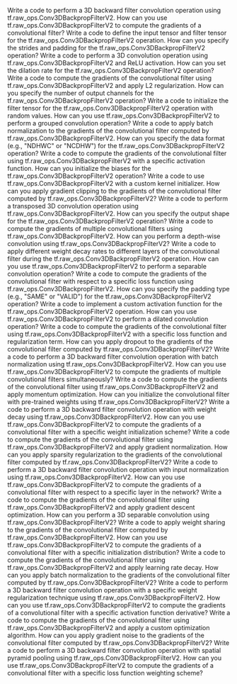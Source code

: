 Write a code to perform a 3D backward filter convolution operation using tf.raw_ops.Conv3DBackpropFilterV2.
How can you use tf.raw_ops.Conv3DBackpropFilterV2 to compute the gradients of a convolutional filter?
Write a code to define the input tensor and filter tensor for the tf.raw_ops.Conv3DBackpropFilterV2 operation.
How can you specify the strides and padding for the tf.raw_ops.Conv3DBackpropFilterV2 operation?
Write a code to perform a 3D convolution operation using tf.raw_ops.Conv3DBackpropFilterV2 and ReLU activation.
How can you set the dilation rate for the tf.raw_ops.Conv3DBackpropFilterV2 operation?
Write a code to compute the gradients of the convolutional filter using tf.raw_ops.Conv3DBackpropFilterV2 and apply L2 regularization.
How can you specify the number of output channels for the tf.raw_ops.Conv3DBackpropFilterV2 operation?
Write a code to initialize the filter tensor for the tf.raw_ops.Conv3DBackpropFilterV2 operation with random values.
How can you use tf.raw_ops.Conv3DBackpropFilterV2 to perform a grouped convolution operation?
Write a code to apply batch normalization to the gradients of the convolutional filter computed by tf.raw_ops.Conv3DBackpropFilterV2.
How can you specify the data format (e.g., "NDHWC" or "NCDHW") for the tf.raw_ops.Conv3DBackpropFilterV2 operation?
Write a code to compute the gradients of the convolutional filter using tf.raw_ops.Conv3DBackpropFilterV2 with a specific activation function.
How can you initialize the biases for the tf.raw_ops.Conv3DBackpropFilterV2 operation?
Write a code to use tf.raw_ops.Conv3DBackpropFilterV2 with a custom kernel initializer.
How can you apply gradient clipping to the gradients of the convolutional filter computed by tf.raw_ops.Conv3DBackpropFilterV2?
Write a code to perform a transposed 3D convolution operation using tf.raw_ops.Conv3DBackpropFilterV2.
How can you specify the output shape for the tf.raw_ops.Conv3DBackpropFilterV2 operation?
Write a code to compute the gradients of multiple convolutional filters using tf.raw_ops.Conv3DBackpropFilterV2.
How can you perform a depth-wise convolution using tf.raw_ops.Conv3DBackpropFilterV2?
Write a code to apply different weight decay rates to different layers of the convolutional filter during the tf.raw_ops.Conv3DBackpropFilterV2 operation.
How can you use tf.raw_ops.Conv3DBackpropFilterV2 to perform a separable convolution operation?
Write a code to compute the gradients of the convolutional filter with respect to a specific loss function using tf.raw_ops.Conv3DBackpropFilterV2.
How can you specify the padding type (e.g., "SAME" or "VALID") for the tf.raw_ops.Conv3DBackpropFilterV2 operation?
Write a code to implement a custom activation function for the tf.raw_ops.Conv3DBackpropFilterV2 operation.
How can you use tf.raw_ops.Conv3DBackpropFilterV2 to perform a dilated convolution operation?
Write a code to compute the gradients of the convolutional filter using tf.raw_ops.Conv3DBackpropFilterV2 with a specific loss function and regularization term.
How can you apply dropout to the gradients of the convolutional filter computed by tf.raw_ops.Conv3DBackpropFilterV2?
Write a code to perform a 3D backward filter convolution operation with batch normalization using tf.raw_ops.Conv3DBackpropFilterV2.
How can you use tf.raw_ops.Conv3DBackpropFilterV2 to compute the gradients of multiple convolutional filters simultaneously?
Write a code to compute the gradients of the convolutional filter using tf.raw_ops.Conv3DBackpropFilterV2 and apply momentum optimization.
How can you initialize the convolutional filter with pre-trained weights using tf.raw_ops.Conv3DBackpropFilterV2?
Write a code to perform a 3D backward filter convolution operation with weight decay using tf.raw_ops.Conv3DBackpropFilterV2.
How can you use tf.raw_ops.Conv3DBackpropFilterV2 to compute the gradients of a convolutional filter with a specific weight initialization scheme?
Write a code to compute the gradients of the convolutional filter using tf.raw_ops.Conv3DBackpropFilterV2 and apply gradient normalization.
How can you apply sparsity regularization to the gradients of the convolutional filter computed by tf.raw_ops.Conv3DBackpropFilterV2?
Write a code to perform a 3D backward filter convolution operation with input normalization using tf.raw_ops.Conv3DBackpropFilterV2.
How can you use tf.raw_ops.Conv3DBackpropFilterV2 to compute the gradients of a convolutional filter with respect to a specific layer in the network?
Write a code to compute the gradients of the convolutional filter using tf.raw_ops.Conv3DBackpropFilterV2 and apply gradient descent optimization.
How can you perform a 3D separable convolution using tf.raw_ops.Conv3DBackpropFilterV2?
Write a code to apply weight sharing to the gradients of the convolutional filter computed by tf.raw_ops.Conv3DBackpropFilterV2.
How can you use tf.raw_ops.Conv3DBackpropFilterV2 to compute the gradients of a convolutional filter with a specific initialization distribution?
Write a code to compute the gradients of the convolutional filter using tf.raw_ops.Conv3DBackpropFilterV2 and apply learning rate decay.
How can you apply batch normalization to the gradients of the convolutional filter computed by tf.raw_ops.Conv3DBackpropFilterV2?
Write a code to perform a 3D backward filter convolution operation with a specific weight regularization technique using tf.raw_ops.Conv3DBackpropFilterV2.
How can you use tf.raw_ops.Conv3DBackpropFilterV2 to compute the gradients of a convolutional filter with a specific activation function derivative?
Write a code to compute the gradients of the convolutional filter using tf.raw_ops.Conv3DBackpropFilterV2 and apply a custom optimization algorithm.
How can you apply gradient noise to the gradients of the convolutional filter computed by tf.raw_ops.Conv3DBackpropFilterV2?
Write a code to perform a 3D backward filter convolution operation with spatial pyramid pooling using tf.raw_ops.Conv3DBackpropFilterV2.
How can you use tf.raw_ops.Conv3DBackpropFilterV2 to compute the gradients of a convolutional filter with a specific loss function weighting scheme?